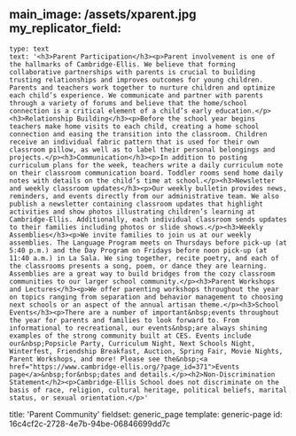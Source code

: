 main_image: /assets/xparent.jpg
my_replicator_field:
  -
    type: text
    text: '<h3>Parent Participation</h3><p>Parent involvement is one of the hallmarks of Cambridge-Ellis. We believe that forming collaborative partnerships with parents is crucial to building trusting relationships and improves outcomes for young children. Parents and teachers work together to nurture children and optimize each child’s experience. We communicate and partner with parents through a variety of forums and believe that the home/school connection is a critical element of a child’s early education.</p><h3>Relationship Building</h3><p>Before the school year begins teachers make home visits to each child, creating a home school connection and easing the transition into the classroom. Children receive an individual fabric pattern that is used for their own classroom pillow, as well as to label their personal belongings and projects.</p><h3>Communication</h3><p>In addition to posting curriculum plans for the week, teachers write a daily curriculum note on their classroom communication board. Toddler rooms send home daily notes with details on the child’s time at school.</p><h3>Newsletter and weekly classroom updates</h3><p>Our weekly bulletin provides news, reminders, and events directly from our administrative team. We also publish a newsletter containing classroom updates that highlight activities and show photos illustrating children’s learning at Cambridge-Ellis. Additionally, each individual classroom sends updates to their families including photos or slide shows.</p><h3>Weekly Assemblies</h3><p>We invite families to join us at our weekly assemblies. The Language Program meets on Thursdays before pick-up (at 5:40 p.m.) and the Day Program on Fridays before noon pick-up (at 11:40 a.m.) in La Sala. We sing together, recite poetry, and each of the classrooms presents a song, poem, or dance they are learning. Assemblies are a great way to build bridges from the cozy classroom communities to our larger school community.</p><h3>Parent Workshops and Lectures</h3><p>We offer parenting workshops throughout the year on topics ranging from separation and behavior management to choosing next schools or an aspect of the annual artisan theme.</p><h3>School Events</h3><p>There are a number of important&nbsp;events throughout the year for parents and families to look forward to. From informational to recreational, our events&nbsp;are always shining examples of the strong community built at CES. Events include our&nbsp;Popsicle Party, Curriculum Night, Next Schools Night, Winterfest, Friendship Breakfast, Auction, Spring Fair, Movie Nights, Parent Workshops, and more! Please see the&nbsp;<a href="https://www.cambridge-ellis.org/?page_id=371">Events page</a>&nbsp;for&nbsp;dates and details.</p><h2>Non-Discrimination Statement</h2><p>Cambridge-Ellis School does not discriminate on the basis of race, religion, cultural heritage, political beliefs, marital status, or sexual orientation.</p>'
title: 'Parent Community'
fieldset: generic_page
template: generic-page
id: 16c4cf2c-2728-4e7b-94be-06846699dd7c
